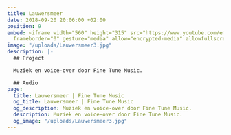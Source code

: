 ```yaml
---
title: Lauwersmeer
date: 2018-09-20 20:06:00 +02:00
position: 9
embed: <iframe width="560" height="315" src="https://www.youtube.com/embed/uaxbj3yd0Vw?rel=0&amp;showinfo=0"
  frameborder="0" gesture="media" allow="encrypted-media" allowfullscreen></iframe>
image: "/uploads/Lauwersmeer3.jpg"
description: |-
  ## Project

  Muziek en voice-over door Fine Tune Music.

  ## Audio
page:
  title: Lauwersmeer | Fine Tune Music
  og_title: Lauwersmeer | Fine Tune Music
  og_description: Muziek en voice-over door Fine Tune Music.
  description: Muziek en voice-over door Fine Tune Music.
  og_image: "/uploads/Lauwersmeer3.jpg"
---
```


